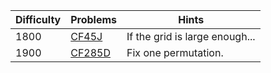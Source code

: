 | Difficulty | Problems | Hints |
| -------- | -------- | -------- |
| 1800 | [CF45J](https://codeforces.com/problemset/problem/45/J) | If the grid is large enough... |
| 1900 | [CF285D](https://codeforces.com/problemset/problem/285/D) | Fix one permutation. |